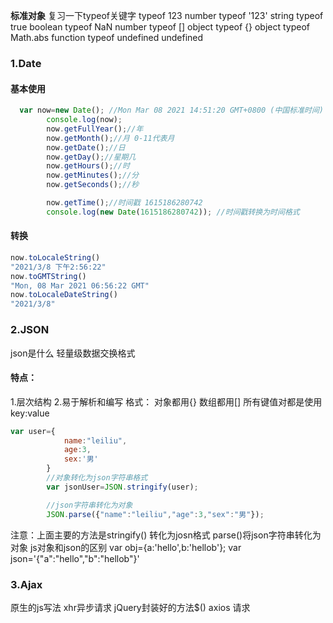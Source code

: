 **标准对象**
复习一下typeof关键字
typeof 123
number
typeof '123'
string
typeof true
boolean
typeof NaN
number
typeof []
object
typeof {}
object
typeof Math.abs
function
typeof undefined 
undefined  
### 1.Date
#### 基本使用
```js
  var now=new Date(); //Mon Mar 08 2021 14:51:20 GMT+0800 (中国标准时间)
        console.log(now);
        now.getFullYear();//年
        now.getMonth();//月 0-11代表月
        now.getDate();//日
        now.getDay();//星期几
        now.getHours();//时
        now.getMinutes();//分
        now.getSeconds();//秒

        now.getTime();//时间戳 1615186280742
        console.log(new Date(1615186280742)); //时间戳转换为时间格式
```
#### 转换
```js
now.toLocaleString()
"2021/3/8 下午2:56:22"
now.toGMTString()
"Mon, 08 Mar 2021 06:56:22 GMT"
now.toLocaleDateString()
"2021/3/8"
```
### 2.JSON
json是什么
轻量级数据交换格式
#### 特点：
1.层次结构
2.易于解析和编写
格式：
对象都用{}
数组都用[]
所有键值对都是使用key:value

```js
var user={
            name:"leiliu",
            age:3,
            sex:'男'
        }
        //对象转化为json字符串格式
        var jsonUser=JSON.stringify(user);

        //json字符串转化为对象
        JSON.parse({"name":"leiliu","age":3,"sex":"男"});
```
注意：上面主要的方法是stringify() 转化为josn格式
parse()将json字符串转化为对象
js对象和json的区别
var obj={a:'hello',b:'hellob'};
var json='{"a":"hello","b":"hellob"}'
### 3.Ajax
原生的js写法 xhr异步请求
jQuery封装好的方法$()
axios 请求